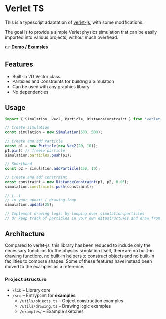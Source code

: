 # Verlet TS

This is a typescript adaptation of [verlet-js](https://github.com/subprotocol/verlet-js), with some modifications.

The goal is to provide a simple Verlet physics simulation that can be easily imported into various projects, without much overhead.

👉 [**Demo / Examples**](https://verlet-ts-demo.pages.dev/) 

## Features

* Built-in 2D Vector class
* Particles and Constraints for building a Simulation
* Can be used with any graphics library
* No dependencies

## Usage

```ts
import { Simulation, Vec2, Particle, DistanceConstraint } from 'verlet-ts';

// Create simulation
const simulation = new Simulation(500, 500);

// Create and add Particle
const p1 = new Particle(new Vec2(20, 10));
p1.pin() // freeze particle
simulation.particles.push(p1);

// Shorthand 
const p2 = simulation.addParticle(100, 10);

// Create and add constraint
const constraint = new DistanceConstraint(p1, p2, 0.05);
simulation.constraints.push(constraint);

// [..]
// In your update / drawing loop
simulation.update(25);

// Implement drawing logic by looping over simulation.particles
// Or keep track of particles in your own datastructures and draw from there.
```

## Architecture

Compared to verlet-js, this library has been reduced to include only the necessary functions for the physics simulation itself, there are no built-in drawing functions, no built-in helpers to construct objects and no built-in facilities to compose shapes. Some of these features have instead been moved to the examples as a reference.

### Project structure
* `/lib` – Library core
* `/src` – Entrypoint for **examples**
  * `/utils/objects.ts` – Object construction examples
  * `/utils/drawing.ts` – Drawing logic examples
  * `/examples/` – Example sketches